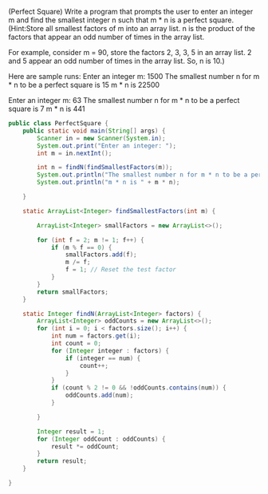 (Perfect Square) Write a program that prompts the user to enter an integer m and find the smallest integer n such that m * n is a perfect square. 
 (Hint:Store all smallest factors of m into an array list. 
 n is the product of the factors that appear an odd number of times in the array list.
 
For example, consider m = 90, store the factors 2, 3, 3, 5 in an array list. 
2 and 5 appear an odd number of times in the array list. So, n is 10.)

Here are sample runs:
Enter an integer m: 1500
The smallest number n for m * n to be a perfect square is 15
m * n is 22500
 
Enter an integer m: 63
The smallest number n for m * n to be a perfect square is 7
m * n is 441
```java
public class PerfectSquare {
    public static void main(String[] args) {
        Scanner in = new Scanner(System.in);
        System.out.print("Enter an integer: ");
        int m = in.nextInt();

        int n = findN(findSmallestFactors(m));
        System.out.println("The smallest number n for m * n to be a perfect square is " + n);
        System.out.println("m * n is " + m * n);

    }

    static ArrayList<Integer> findSmallestFactors(int m) {

        ArrayList<Integer> smallFactors = new ArrayList<>();

        for (int f = 2; m != 1; f++) {
            if (m % f == 0) {
                smallFactors.add(f);
                m /= f;
                f = 1; // Reset the test factor
            }
        }
        return smallFactors;
    }

    static Integer findN(ArrayList<Integer> factors) {
        ArrayList<Integer> oddCounts = new ArrayList<>();
        for (int i = 0; i < factors.size(); i++) {
            int num = factors.get(i);
            int count = 0;
            for (Integer integer : factors) {
                if (integer == num) {
                    count++;
                }
            }
            if (count % 2 != 0 && !oddCounts.contains(num)) {
                oddCounts.add(num);
            }

        }

        Integer result = 1;
        for (Integer oddCount : oddCounts) {
            result *= oddCount;
        }
        return result;
    }

}
```